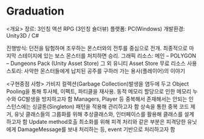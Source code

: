 # Graduation

<개요>
장르: 3인칭 액션 RPG (3인칭 숄더뷰)
플랫폼: PC(Windows)
개발환경: Unity3D / C#

진행방식: 던전을 탐험하며 조우하는 몬스터와의 전투를 중심으로 전개. 최종적으로 마지막 스테이지에 있는 보스 몬스터를 처치하면 승리.
그래픽 리소스: 메인 – POLYGON – Dungeons Pack (Unity Asset Store)
그 외 유니티 Asset Store 무료 리소스 사용
스토리: 사악한 몬스터들에게 납치된 공주를 구하러 가는 용사(플레이어)의 이야기


<구현중점 사항>
가비지 컬렉션(Garbage Collection)발생을 염두에 두고 Object Pooling을 통해 투사체, 이펙트, 파티클을 재사용. 동적 메모리 할당으로 인한 메모리 누수와 GC발생을 방지하고자 함
Managers, Player 등 중복해서 존재해서는 안되는 인스턴스에는 싱글톤(Singleton) 패턴을 적용해 관리하고자 함
상속을 통한 중복 코드 제거, 유닛 클래스들의 그룹화를 위해 추상클래스와, 인터페이스를 활용해 클래스를 설계하고자 함
Update method호출 최소화를 위해 피격 처리와 같은 부분은 피격당한 유닛에게 DamageMessage를 보내 처리하는 등, event 기반으로 처리하고자 함
